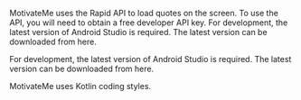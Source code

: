 MotivateMe uses the Rapid API to load quotes on the screen. To use the API, you will need to obtain a free developer API key.
For development, the latest version of Android Studio is required. The latest version can be downloaded from here.

For development, the latest version of Android Studio is required. The latest version can be downloaded from he[](https://developer.android.com/studio)re.

MotivateMe uses Kotlin coding styles.
